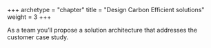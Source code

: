 +++
archetype = "chapter"
title = "Design Carbon Efficient solutions"
weight = 3
+++

As a team you’ll propose a solution architecture that addresses the customer case study.
